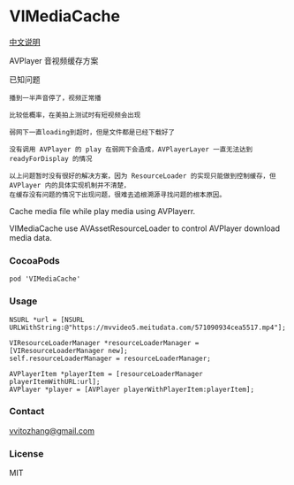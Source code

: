 # VIMediaCache

[中文说明](https://mp.weixin.qq.com/s/v1sw_Sb8oKeZ8sWyjBUXGA)

AVPlayer 音视频缓存方案

已知问题

    播到一半声音停了，视频正常播

    比较低概率，在美拍上测试时有短视频会出现

    弱网下一直loading到超时，但是文件都是已经下载好了

    没有调用 AVPlayer 的 play 在弱网下会造成，AVPlayerLayer 一直无法达到 readyForDisplay 的情况
    
    以上问题暂时没有很好的解决方案，因为 ResourceLoader 的实现只能做到控制缓存，但 AVPlayer 内的具体实现机制并不清楚，
    在缓存没有问题的情况下出现问题，很难去追根溯源寻找问题的根本原因。

Cache media file while play media using AVPlayerr.

VIMediaCache use AVAssetResourceLoader to control AVPlayer download media data.

### CocoaPods

`pod 'VIMediaCache'`

### Usage

    NSURL *url = [NSURL URLWithString:@"https://mvvideo5.meitudata.com/571090934cea5517.mp4"];
    
    VIResourceLoaderManager *resourceLoaderManager = [VIResourceLoaderManager new];
    self.resourceLoaderManager = resourceLoaderManager;
    
    AVPlayerItem *playerItem = [resourceLoaderManager playerItemWithURL:url];
    AVPlayer *player = [AVPlayer playerWithPlayerItem:playerItem];

### Contact

vvitozhang@gmail.com

### License

MIT

